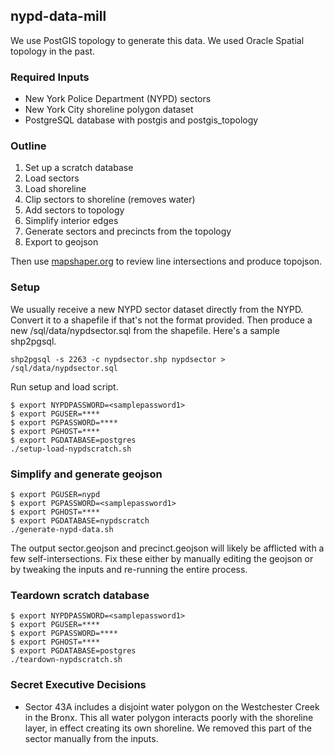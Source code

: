 ## nypd-data-mill

We use PostGIS topology to generate this data. We used Oracle Spatial topology in the past.

### Required Inputs

* New York Police Department (NYPD) sectors
* New York City shoreline polygon dataset
* PostgreSQL database with postgis and postgis_topology

### Outline

1. Set up a scratch database
2. Load sectors
3. Load shoreline
4. Clip sectors to shoreline (removes water)
5. Add sectors to topology
6. Simplify interior edges
7. Generate sectors and precincts from the topology
8. Export to geojson

Then use [mapshaper.org](https://mapshaper.org/) to review line intersections and produce topojson.  


### Setup

We usually receive a new NYPD sector dataset directly from the NYPD. Convert it to a shapefile if that's not the format provided. Then produce a new /sql/data/nypdsector.sql from the shapefile. Here's a sample shp2pgsql.

```shell
shp2pgsql -s 2263 -c nypdsector.shp nypdsector > /sql/data/nypdsector.sql
```

Run setup and load script. 

```shell
$ export NYPDPASSWORD=<samplepassword1>
$ export PGUSER=****
$ export PGPASSWORD=****
$ export PGHOST=****
$ export PGDATABASE=postgres
./setup-load-nypdscratch.sh
```

### Simplify and generate geojson

```shell
$ export PGUSER=nypd
$ export PGPASSWORD=<samplepassword1>
$ export PGHOST=****
$ export PGDATABASE=nypdscratch
./generate-nypd-data.sh
```

The output sector.geojson and precinct.geojson will likely be afflicted with a few self-intersections. Fix these either by manually editing the geojson or by tweaking the inputs and re-running the entire process.

### Teardown scratch database

```shell
$ export NYPDPASSWORD=<samplepassword1>
$ export PGUSER=****
$ export PGPASSWORD=****
$ export PGHOST=****
$ export PGDATABASE=postgres
./teardown-nypdscratch.sh
```

### Secret Executive Decisions

* Sector 43A includes a disjoint water polygon on the Westchester Creek in the Bronx. This all water polygon interacts poorly with the shoreline layer, in effect creating its own shoreline.  We removed this part of the sector manually from the inputs.

